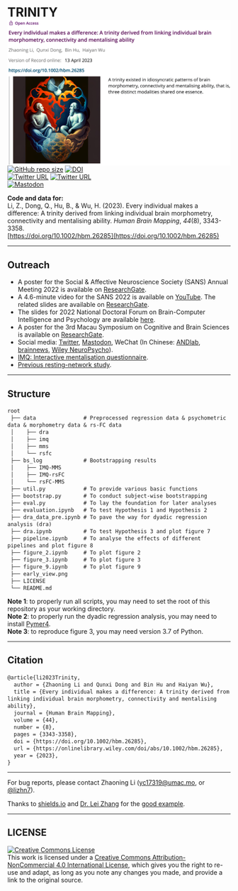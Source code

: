 # TRINITY <img src="https://raw.githubusercontent.com/andlab-um/trinity/main/early_view.png" align="right" width="512px">

[![GitHub repo size](https://img.shields.io/github/languages/code-size/andlab-um/trinity?color=brightgreen&label=repo%20size&logo=github)](https://github.com/andlab-um/trinity)
[![DOI](https://img.shields.io/badge/DOI-10.1002%2Fhbm.26285-blue)](https://doi.org/10.1002/hbm.26285)<br />
[![Twitter URL](https://img.shields.io/twitter/url?label=%40lizhn7&style=social&url=https%3A%2F%2Ftwitter.com%2Flizhn7)](https://twitter.com/lizhn7)
[![Twitter URL](https://img.shields.io/twitter/url?label=%40ANDlab3&style=social&url=https%3A%2F%2Ftwitter.com%2Flizhn7)](https://twitter.com/ANDlab3)  
[![Mastodon](https://img.shields.io/badge/-MASTODON-%232B90D9?style=for-the-badge&logo=mastodon&logoColor=white)](https://sciences.social/@lizhn7)

**Code and data for: <br />**
Li, Z., Dong, Q., Hu, B., & Wu, H. (2023). Every individual makes a difference: A trinity derived from linking individual brain morphometry, connectivity and mentalising ability. *Human Brain Mapping*, *44*(8), 3343-3358. <br />
[https://doi.org/10.1002/hbm.26285](https://doi.org/10.1002/hbm.26285)
___

## Outreach

- A poster for the Social & Affective Neuroscience Society (SANS) Annual Meeting 2022 is available on [ResearchGate](https://www.researchgate.net/publication/360262009_Every_individual_makes_a_difference_A_trinity_derived_from_linking_individual_brain_morphometry_connectivity_and_mentalising_ability).
- A 4.6-minute video for the SANS 2022 is available on [YouTube](https://youtu.be/kmTiUy0SowA). The related slides are available on [ResearchGate](https://www.researchgate.net/publication/360262895_Every_individual_makes_a_difference_A_trinity_derived_from_linking_individual_brain_morphometry_connectivity_and_mentalising_ability).
- The slides for 2022 National Doctoral Forum on Brain-Computer Intelligence and Psychology are available [here](https://nbviewer.org/github/Das-Boot/Das-Boot/blob/main/resources/20221119_1.pdf).
- A poster for the 3rd Macau Symposium on Cognitive and Brain Sciences is available on [ResearchGate](https://www.researchgate.net/publication/365475694_Every_individual_makes_a_difference_A_trinity_derived_from_linking_individual_brain_morphometry_connectivity_and_mentalising_ability).
- Social media: [Twitter](https://twitter.com/lizhn7/status/1649063255141421058), [Mastodon](https://sciences.social/@lizhn7/110231722750802324), WeChat (In Chinese: [ANDlab](https://mp.weixin.qq.com/s/_ClZmFWORWnjMKWHUsHUvw), [brainnews](https://mp.weixin.qq.com/s/61WmEqzKMT7MnWBsK_0-hw), [Wiley NeuroPsycho](https://mp.weixin.qq.com/s/CKC0bDVgHZvqNh0r-o4DqA)).
- [IMQ: Interactive mentalisation questionnaire](https://github.com/andlab-um/IMQ).
- [Previous resting-network study](https://github.com/andlab-um/restDishonesty).
___

## Structure

```
root
 ├── data               # Preprocessed regression data & psychometric data & morphometry data & rs-FC data
 │    ├── dra 
 │    ├── imq 
 │    ├── mms
 │    └── rsfc
 ├── bs_log             # Bootstrapping results
 │    ├── IMQ-MMS
 │    ├── IMQ-rsFC
 │    └── rsFC-MMS
 ├── util.py            # To provide various basic functions
 ├── bootstrap.py       # To conduct subject-wise bootstrapping 
 ├── eval.py            # To lay the foundation for later analyses
 ├── evaluation.ipynb   # To test Hypothesis 1 and Hypothesis 2
 ├── dra_data_pre.ipynb # To pave the way for dyadic regression analysis (dra)
 ├── dra.ipynb          # To test Hypothesis 3 and plot figure 7
 ├── pipeline.ipynb     # To analyse the effects of different pipelines and plot figure 8
 ├── figure_2.ipynb     # To plot figure 2
 ├── figure_3.ipynb     # To plot figure 3
 ├── figure_9.ipynb     # To plot figure 9
 ├── early_view.png
 ├── LICENSE
 └── README.md
```
**Note 1**: to properly run all scripts, you may need to set the root of this repository as your working directory. <br />
**Note 2**: to properly run the dyadic regression analysis, you may need to install [Pymer4](https://eshinjolly.com/pymer4/). <br />
**Note 3**: to reproduce figure 3, you may need version 3.7 of Python. <br />
___

## Citation
    
    @article{li2023Trinity,
      author = {Zhaoning Li and Qunxi Dong and Bin Hu and Haiyan Wu},
      title = {Every individual makes a difference: A trinity derived from linking individual brain morphometry, connectivity and mentalising ability},
      journal = {Human Brain Mapping},
      volume = {44},
      number = {8},
      pages = {3343-3358},
      doi = {https://doi.org/10.1002/hbm.26285},
      url = {https://onlinelibrary.wiley.com/doi/abs/10.1002/hbm.26285},
      year = {2023},
    }
___

For bug reports, please contact Zhaoning Li ([yc17319@umac.mo](mailto:yc17319@umac.mo), or [@lizhn7](https://twitter.com/lizhn7)).

Thanks to [shields.io](https://shields.io/) and [Dr. Lei Zhang](https://github.com/lei-zhang) for the [good example](https://github.com/lei-zhang/SIT).
___

## LICENSE

<a rel="license" href="http://creativecommons.org/licenses/by-nc/4.0/"><img alt="Creative Commons License" style="border-width:0" src="https://i.creativecommons.org/l/by-nc/4.0/88x31.png" /></a><br />This work is licensed under a <a rel="license" href="http://creativecommons.org/licenses/by-nc/4.0/">Creative Commons Attribution-NonCommercial 4.0 International License</a>, which gives you the right to re-use and adapt, as long as you note any changes you made, and provide a link to the original source.
